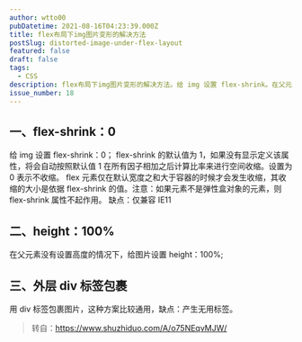 ```yaml
---
author: wtto00
pubDatetime: 2021-08-16T04:23:39.000Z
title: flex布局下img图片变形的解决方法
postSlug: distorted-image-under-flex-layout
featured: false
draft: false
tags:
  - CSS
description: flex布局下img图片变形的解决方法。给 img 设置 flex-shrink。在父元素没有设置高度的情况下，给图片设置 height。用div标签包裹图片。
issue_number: 18
---
```


## 一、flex-shrink：0

给 img 设置 flex-shrink：0；
flex-shrink 的默认值为 1，如果没有显示定义该属性，将会自动按照默认值 1 在所有因子相加之后计算比率来进行空间收缩。设置为 0 表示不收缩。
flex 元素仅在默认宽度之和大于容器的时候才会发生收缩，其收缩的大小是依据 flex-shrink 的值。注意：如果元素不是弹性盒对象的元素，则 flex-shrink 属性不起作用。
缺点：仅兼容 IE11

## 二、height：100%

在父元素没有设置高度的情况下，给图片设置 height：100%;

## 三、外层 div 标签包裹

用 div 标签包裹图片，这种方案比较通用，缺点：产生无用标签。

> 转自：<https://www.shuzhiduo.com/A/o75NEqvMJW/>
